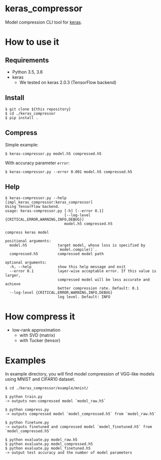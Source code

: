 # keras_compressor
Model compression CLI tool for [keras](https://github.com/fchollet/keras).

# How to use it

## Requirements
- Python 3.5, 3.6
- keras
    - We tested on keras 2.0.3 (TensorFlow backend)

## Install
```
$ git clone ${this repository}
$ cd ./keras_compressor
$ pip install .
```

## Compress
Simple example:
```
$ keras-compressor.py model.h5 compressed.h5
```

With accuracy parameter `error`:
```
$ keras-compressor.py --error 0.001 model.h5 compressed.h5
```

## Help
```
$ keras-compressor.py --help                                                                               [impl_keras_compressor:keras_compressor]
Using TensorFlow backend.
usage: keras-compressor.py [-h] [--error 0.1]
                           [--log-level {CRITICAL,ERROR,WARNING,INFO,DEBUG}]
                           model.h5 compressed.h5

compress keras model

positional arguments:
  model.h5              target model, whose loss is specified by
                        `model.compile()`.
  compressed.h5         compressed model path

optional arguments:
  -h, --help            show this help message and exit
  --error 0.1           layer-wise acceptable error. If this value is larger,
                        compressed model will be less accurate and achieve
                        better compression rate. Default: 0.1
  --log-level {CRITICAL,ERROR,WARNING,INFO,DEBUG}
                        log level. Default: INFO
```

# How compress it
- low-rank approximation
  - with SVD (matrix)
  - with Tucker (tensor)

# Examples
In example directory, you will find model compression of VGG-like models using MNIST and CIFAR10 dataset.

```console
$ cd ./keras_compressor/example/mnist/

$ python train.py
-> outputs non-compressed model `model_raw.h5`

$ python compress.py
-> outputs compressed model `model_compressed.h5` from `model_raw.h5`

$ python finetune.py
-> outputs finetuned and compressed model `model_finetuned.h5` from `model_compressed.h5`

$ python evaluate.py model_raw.h5
$ python evaluate.py model_compressed.h5
$ python evaluate.py model_finetuned.h5
-> output test accuracy and the number of model parameters
```

